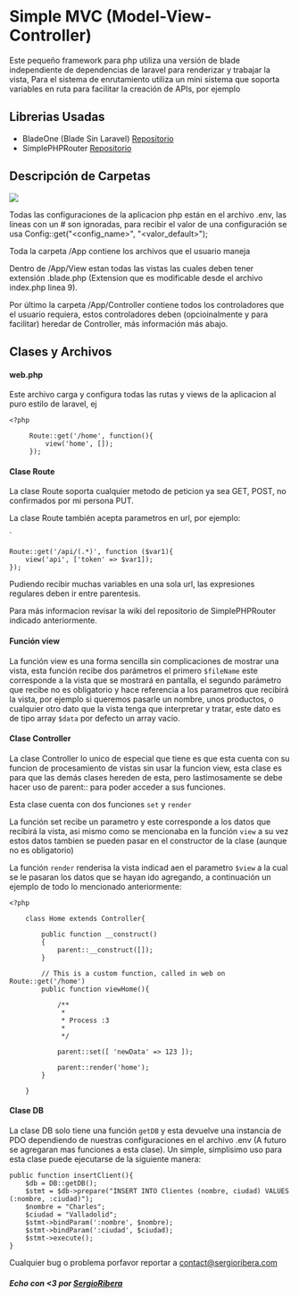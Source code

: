 # Simple MVC (Model-View-Controller)

Este pequeño framework para php utiliza una versión de blade independiente de dependencias de laravel para renderizar y trabajar la vista, Para el sistema de enrutamiento utiliza un mini sistema que soporta variables en ruta para facilitar la creación de APIs, por ejemplo


## Librerias Usadas

- BladeOne (Blade Sin Laravel) [Repositorio](https://github.com/EFTEC/BladeOne/wiki)
- SimplePHPRouter [Repositorio](https://github.com/steampixel/simplePHPRouter)


## Descripción de Carpetas

<img src="/RepoImages(Delete This)/floders.png" />

Todas las configuraciones de la aplicacion php están en el archivo .env, las lineas con un # son ignoradas, para recibir el valor de una configuración se usa Config::get("<config_name>", "<valor_default>");

Toda la carpeta /App contiene los archivos que el usuario maneja

Dentro de /App/View estan todas las vistas las cuales deben tener extensión .blade.php (Extension que es modificable desde el archivo index.php linea 9).

Por último la carpeta /App/Controller contiene todos los controladores que el usuario requiera, estos controladores deben (opcioinalmente y para facilitar) heredar de Controller, más información más abajo.


## Clases y Archivos

#### web.php

Este archivo carga y configura todas las rutas y views de la aplicacion al puro estilo de laravel, ej

```
<?php
   
     Route::get('/home', function(){
         view('home', []);
     });
```

#### Clase Route

La clase Route soporta cualquier metodo de peticion ya sea GET, POST, no confirmados por mi persona PUT.

La clase Route también acepta parametros en url, por ejemplo:

`

```
Route::get('/api/(.*)', function ($var1){
    view('api', ['token' => $var1]);
});
````

Pudiendo recibir muchas variables en una sola url, las expresiones regulares deben ir entre parentesis.

Para más informacion revisar la wiki del repositorio de SimplePHPRouter indicado anteriormente.

#### Función view

La función view es una forma sencilla sin complicaciones de mostrar una vista, esta función recibe dos parámetros el primero `$fileName` este corresponde a la vista que se mostrará en pantalla, el segundo parámetro que recibe no es obligatorio y hace referencia a los parametros que recibirá la vista, por ejemplo si queremos pasarle un nombre, unos productos, o cualquier otro dato que la vista tenga que interpretar y tratar, este dato es de tipo array `$data` por defecto un array vacio.

#### Clase Controller

La clase Controller lo unico de especial que tiene es que esta cuenta con su funcion de procesamiento de vistas sin usar la funcion view, esta clase es para que las demás clases hereden de esta, pero lastimosamente se debe hacer uso de parent:: para poder acceder a sus funciones.

Esta clase cuenta con dos funciones `set` y `render`

La función set recibe un parametro y este corresponde a los datos que recibirá la vista, asi mismo como se mencionaba en la función `view` a su vez estos datos tambien se pueden pasar en el constructor de la clase (aunque no es obligatorio)

La función `render` renderisa la vista indicad aen el parametro `$view` a la cual se le pasaran los datos que se hayan ido agregando, a continuación un ejemplo de todo lo mencionado anteriormente:

```
<?php

    class Home extends Controller{

        public function __construct()
        {
            parent::__construct([]);
        }

        // This is a custom function, called in web on Route::get('/home')
        public function viewHome(){

            /**
             * 
             * Process :3
             * 
             */

            parent::set([ 'newData' => 123 ]);

            parent::render('home');
        }

    }
```

#### Clase DB

La clase DB solo tiene una función `getDB` y esta devuelve una instancia de PDO dependiendo de nuestras configuraciones en el archivo .env (A futuro se agregaran mas funciones a esta clase). Un simple, simplisimo uso para esta clase puede ejecutarse de la siguiente manera:

```
public function insertClient(){
    $db = DB::getDB();
    $stmt = $db->prepare("INSERT INTO Clientes (nombre, ciudad) VALUES (:nombre, :ciudad)");
    $nombre = "Charles";
    $ciudad = "Valladolid";
    $stmt->bindParam(':nombre', $nombre);
    $stmt->bindParam(':ciudad', $ciudad);  
    $stmt->execute();
}
```



Cualquier bug o problema porfavor reportar a [contact@sergioribera.com](mailto:contact@sergioribera.com)

##### Echo con <3 por [SergioRibera](https://sergioribera.com/)

